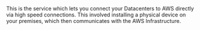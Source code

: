 This is the service which lets you connect your Datacenters to AWS directly via high speed connections.
This involved installing a physical device on your premises, which then communicates with the AWS Infrastructure.
